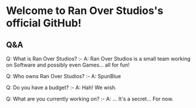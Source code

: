 # Welcome to Ran Over Studios's official GitHub!

## Q&A

Q: What is Ran Over Studios?
:-
A: Ran Over Studios is a small team working on Software and possibly even Games... all for fun!

Q: Who owns Ran Over Studios?
:-
A: SpunBlue

Q: Do you have a budget?
:-
A: Hah! We wish.

Q: What are you currently working on?
:-
A: ... It's a secret... For now.
